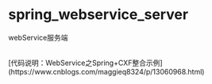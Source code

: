 # spring_webservice_server
webService服务端

<br>
[代码说明：WebService之Spring+CXF整合示例](https://www.cnblogs.com/maggieq8324/p/13060968.html)
